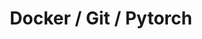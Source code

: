 ---
# file: !my-blog.md
layout: list
title: Docker / Git / Pytorch
slug: docker-git-pytorch
menu: true
permalink: /docker-git-pytorch/
order: 3
sitemap: false
description: >
    Docker Git Pytorch 와 관련된 게시물이 업로드 됩니다.  

    1. (Docker)  

    2. (Git)  

    3. (Pytorch)  
# accent_color: rgb(38,139,210)
accent_image: /assets/img/sidebar-bg2.jpg
#   background: rgb(32,32,32)
#   overlay:    false
---